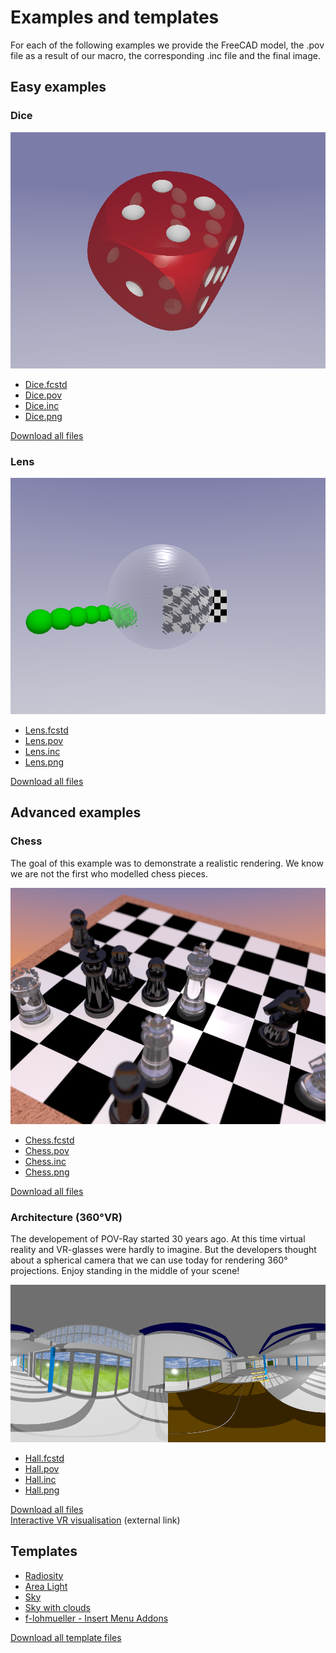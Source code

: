 # Examples and templates

For each of the following examples we provide the FreeCAD model, the .pov file as a result of our macro, the corresponding .inc file and the final image.

## Easy examples

### Dice

![Lens example](../Examples/Dice/Dice.png "Lens example")

* [Dice.fcstd](../Examples/Dice/Dice.fcstd)  
* [Dice.pov](../Examples/Dice/Dice.pov)  
* [Dice.inc](../Examples/Dice/Dice.inc)  
* [Dice.png](../Examples/Dice/Dice.png)  

[Download all files](../Examples/Dice/Dice.zip)

### Lens

![Lens example](../Examples/Lens/withRipples/Lens.png "Lens example")

* [Lens.fcstd](../Examples/Lens/Lens.fcstd)  
* [Lens.pov](../Examples/Lens/Lens.pov)  
* [Lens.inc](../Examples/Lens/Lens.inc)  
* [Lens.png](../Examples/Lens/Lens.png)  

[Download all files](../Examples/Lens/Lens.zip)  

## Advanced examples

### Chess

The goal of this example was to demonstrate a realistic rendering.
We know we are not the first who modelled chess pieces.

![Chess example](../Examples/Chess/Chess.png "Chess example")

* [Chess.fcstd](../Examples/Chess/Chess.fcstd)  
* [Chess.pov](../Examples/Chess/Chess.pov)  
* [Chess.inc](../Examples/Chess/Chess.inc)  
* [Chess.png](../Examples/Chess/Chess.png)  

[Download all files](../Examples/Chess/Chess.zip)  

### Architecture (360°VR)

The developement of POV-Ray started 30 years ago. At this time virtual reality and VR-glasses were hardly to imagine. But the developers thought about a spherical camera that we can use today for rendering 360° projections. Enjoy standing in the middle of your scene!

![Architecture example](../Examples/Hall/Hall.png "Architecture example")

* [Hall.fcstd](../Examples/Hall/Hall.fcstd)  
* [Hall.pov](../Examples/Hall/Hall.pov)  
* [Hall.inc](../Examples/Hall/Hall.inc)  
* [Hall.png](../Examples/Hall/Hall.png)  

[Download all files](../Examples/Hall/Hall.zip)  
[Interactive VR visualisation](http://www.barozz.it/vr/fablab_andreas/) (external link)

## Templates

* [Radiosity](../Examples/Templates/Radiosity.inc)
* [Area Light](../Examples/Templates/AreaLight.inc)
* [Sky](../Examples/Templates/SkyWithoutClouds.inc)
* [Sky with clouds](../Examples/Templates/SkyWithClouds.inc)
* [f-lohmueller - Insert Menu Addons](http://www.f-lohmueller.de/pov_tut/addon/00_Basic_Templates/_index.htm)

[Download all template files](../Examples/Templates/Templates.zip)  
